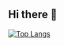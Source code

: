 ## Hi there 👋
[![Top Langs](https://github-readme-stats-git-masterrstaa-rickstaa.vercel.app/api/top-langs/?username=Sunderingbeaver)](https://github.com/anuraghazra/github-readme-stats)
<!--
**Sunderingbeaver/Sunderingbeaver** is a ✨ _special_ ✨ repository because its `README.md` (this file) appears on your GitHub profile.

Here are some ideas to get you started:

- 🔭 I’m currently working on ...
- 🌱 I’m currently learning ...
- 👯 I’m looking to collaborate on ...
- 🤔 I’m looking for help with ...
- 💬 Ask me about ...
- 📫 How to reach me: ...
- 😄 Pronouns: ...
- ⚡ Fun fact: ...
-->
